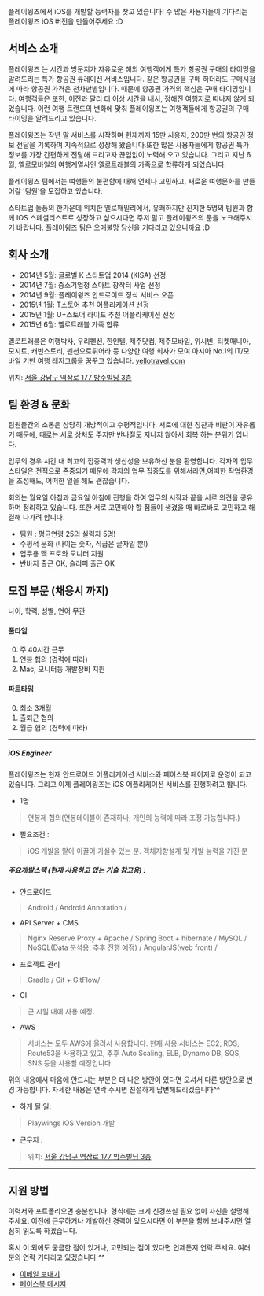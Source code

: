 플레이윙즈에서 iOS를 개발할 능력자를 찾고 있습니다!
수 많은 사용자들이 기다리는 플레이윙즈 iOS 버전을 만들어주세요 :D

## 서비스 소개

플레이윙즈 는 시간과 방문지가 자유로운 해외 여행객에게 특가 항공권 구매의 타이밍을 알려드리는 특가 항공권 큐레이션 서비스입니다. 같은 항공권을 구매 하더라도 구매시점에 따라 항공권 가격은 천차만별입니다. 때문에 항공권 가격의 핵심은 구매 타이밍입니다. 여행객들은 또한, 이전과 달리 더 이상 시간을 내서, 정해진 여행지로 떠나지 않게 되었습니다. 이런 여행 트랜드의 변화에 맞춰 플레이윙즈는 여행객들에게 항공권의 구매 타이밍을 알려드리고 있습니다.

플레이윙즈는 작년 말 서비스를 시작하며 현재까지 15만 사용자, 200만 번의 항공권 정보 전달을 기록하며 지속적으로 성장해 왔습니다.또한 많은 사용자들에게 항공권 특가 정보를 가장 간편하게 전달해 드리고자 끊임없이 노력해 오고 있습니다.
그리고 지난 6월, 옐로모바일의 여행계열사인 옐로트래블의 가족으로 합류하게 되었습니다.

플레이윙즈 팀에서는 여행들의 불편함에 대해 언제나 고민하고, 새로운 여행문화를 만들어갈 '팀원'을 모집하고 있습니다.

스타트업 돌풍의 한가운데 위치한 옐로패밀리에서, 유쾌하지만 진지한 5명의 팀원과 함께 IOS 스폐셜리스트로 성장하고 싶으시다면 주저 말고 플레이윙즈의 문을 노크해주시기 바랍니다. 플레이윙즈 팀은 오매불망 당신을 기다리고 있으니까요 :D



## 회사 소개

- 2014년 5월: 글로벌 K 스타트업 2014 (KISA) 선정
- 2014년 7월: 중소기업청 스마트 창작터 사업 선정
- 2014년 9월: 플레이윙즈 안드로이드 정식 서비스 오픈
- 2015년 1월: T스토어 추천 어플리케이션 선정
- 2015년 1월: U+스토어 라이프 추천 어플리케이션 선정
- 2015년 6월: 옐로트래블 가족 합류


옐로트래블은 여행박사, 우리펜션, 한인텔, 제주닷컴, 제주모바일, 위시빈, 티켓매니아, 모지트, 캐빈스토리, 펜션으로튀어라 등 다양한 여행 회사가 모여 아시아 No.1의 IT/모바일 기반 여행 레저그룹을 꿈꾸고 있습니다. [yellotravel.com](http://yellotravel.com/)

위치: [서울 강남구 역삼로 177 방주빌딩 3층](http://dmaps.kr/oska)


## 팀 환경 & 문화

팀원들간의 소통은 상당히 개방적이고 수평적입니다. 서로에 대한 칭찬과 비판이 자유롭기 때문에, 때로는 서로 상처도 주지만 반나절도 지나지 않아서 회복 하는 분위기 입니다.

업무의 경우 시간 내 최고의 집중력과 생산성을 보유하신 분을 환영합니다. 각자의 업무 스타일은 전적으로 존중되기 때문에 각자의 업무 집중도를 위해서라면,어떠한 작업환경을 조성해도, 어떠한 일을 해도 괜찮습니다.

회의는 월요일 아침과 금요일 아침에 진행을 하여 업무의 시작과 끝을 서로 의견을 공유하며 정리하고 있습니다. 
또한 서로 고민해야 할 점들이 생겼을 때 바로바로 고민하고 해결해 나가려 합니다.

- 팀원 : 평균연령 25의 실력자 5명!
- 수평적 문화 (나이는 숫자, 직급은 글자일 뿐!)
- 업무용 맥 프로와 모니터 지원
- 반바지 출근 OK, 슬리퍼 출근 OK


## 모집 부문 (채용시 까지)

 나이, 학력, 성별, 언어 무관

#### 풀타임

0. 주 40시간 근무
0. 연봉 협의 (경력에 따라)
0. Mac, 모니터등 개발장비 지원

#### 파트타임

0. 최소 3개월
0. 출퇴근 협의
0. 월급 협의 (경력에 따라)

-------

##### iOS Engineer
  플레이윙즈는 현재 안드로이드 어플리케이션 서비스와 페이스북 페이지로 운영이 되고 있습니다. 그리고 이제 플레이윙즈는 iOS 어플리케이션 서비스를 진행하려고 합니다. 

  - 1명
  > 연봉제 협의(연봉테이블이 존재하나, 개인의 능력에 따라 조정 가능합니다.)
  
  - 필요조건 :
  > iOS 개발을 맡아 이끌어 가실수 있는 분.
  > 객체지향설계 및 개발 능력을 가진 분

##### 주요개발스택 (현재 사용하고 있는 기술 참고용) :
  - 안드로이드
   > Android /
   > Android Annotation / 
  - API Server + CMS
   > Nginx Reserve Proxy + Apache /
   > Spring Boot + hibernate /
   > MySQL /
   > NoSQL(Data 분석용, 추후 진행 예정) /
   > AngularJS(web front) /
  - 프로젝트 관리
   > Gradle /
   > Git + GitFlow/
  - CI
   > 근 시일 내에 사용 예정.
  - AWS
   > 서비스는 모두 AWS에 올려서 사용합니다.
   > 현재 사용 서비스는 EC2, RDS, Route53을 사용하고 있고, 추후 Auto Scaling, ELB, Dynamo DB, SQS, SNS 등을 사용할 예정입니다.

위의 내용에서 마음에 안드시는 부분은 더 나은 방안이 있다면 오셔서 다른 방안으로 변경 가능합니다.
자세한 내용은 연락 주시면 친절하게 답변해드리겠습니다^^

  - 하게 될 일:
  > Playwings iOS Version 개발
  
  - 근무지 :
  > 위치: [서울 강남구 역삼로 177 방주빌딩 3층](http://dmaps.kr/oska)

-------



## 지원 방법

이력서와 포트폴리오면 충분합니다. 형식에는 크게 신경쓰실 필요 없이 자신을 설명해 주세요. 
이전에 근무하거나 개발하신 경력이 있으시다면 이 부분을 함께 보내주시면 열심히 읽도록 하겠습니다.

혹시 이 외에도 궁금한 점이 있거나, 고민되는 점이 있다면 언제든지 연락 주세요. 
여러분의 연락 기다리고 있겠습니다 ^^

- [이메일 보내기](mailto:erish2150@fridaynoons.com)
- [페이스북 메시지](https://www.facebook.com/hosuk0w0)
